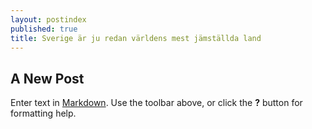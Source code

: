 ```yaml
---
layout: postindex
published: true
title: Sverige är ju redan världens mest jämställda land
---
```




## A New Post

Enter text in [Markdown](http://daringfireball.net/projects/markdown/). Use the toolbar above, or click the **?** button for formatting help.
